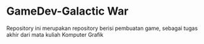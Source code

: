 # GameDev-Galactic War
 Repository ini merupakan repository berisi  pembuatan game, sebagai tugas akhir dari mata kuliah Komputer Grafik
